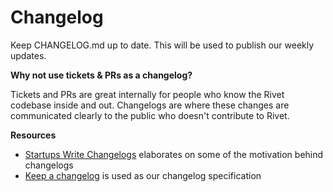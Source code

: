 # Changelog

Keep CHANGELOG.md up to date. This will be used to publish our weekly updates.

**Why not use tickets & PRs as a changelog?**

Tickets and PRs are great internally for people who know the Rivet codebase inside and out. Changelogs are where these changes are communicated clearly to the public who doesn't contribute to Rivet.

**Resources**

-   [Startups Write Changelogs](https://medium.com/linear-app/startups-write-changelogs-c6a1d2ff4820) elaborates on some of the motivation behind changelogs
-   [Keep a changelog](https://keepachangelog.com/en/1.0.0/) is used as our changelog specification
